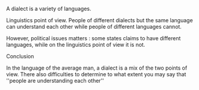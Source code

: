 A dialect is a variety of languages. 

Linguistics point of view. People of different dialects but the same language can understand each other while people of different languages cannot.

However, political issues matters : some states claims to have different languages, while on the linguistics point of view it is not.

Conclusion

In the language of the average man,  a dialect is a mix of the two points of view. There also difficulties to determine to what extent you may say that ''people are understanding each other''